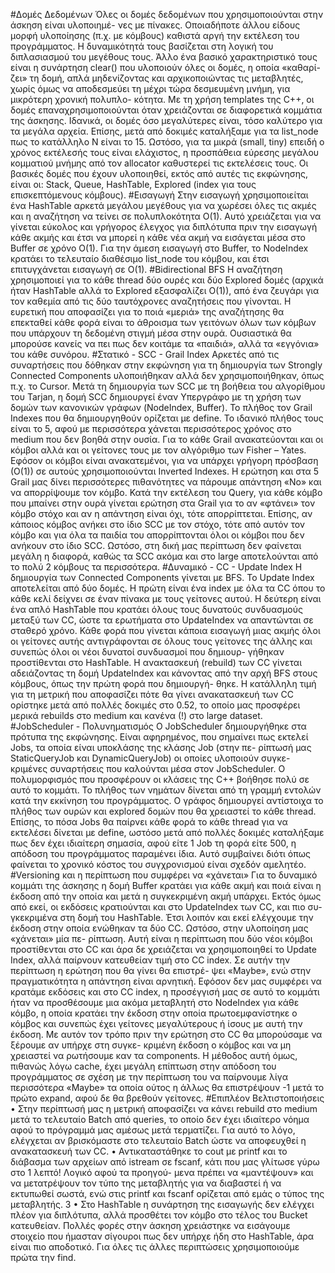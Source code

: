 #Δομές Δεδομένων
Όλες οι δομές δεδομένων που χρησιμοποιούνται στην άσκηση είναι υλοποιημέ-
νες με πίνακες. Οποιαδήποτε άλλου είδους μορφή υλοποίησης (π.χ. με κόμβους)
καθιστά αργή την εκτέλεση του προγράμματος. Η δυναμικότητά τους βασίζεται στη
λογική του διπλασιασμού του μεγέθους τους. Άλλο ένα βασικό χαρακτηριστικό
τους είναι η συνάρτηση clear() που υλοποιούν όλες οι δομές, η οποία «καθαρί-
ζει» τη δομή, απλά μηδενίζοντας και αρχικοποιώντας τις μεταβλητές, χωρίς όμως
να αποδεσμεύει τη μέχρι τώρα δεσμευμένη μνήμη, για μικρότερη χρονική πολυπλο-
κότητα. Με τη χρήση templates της C++, οι δομές επαναχρησιμοποιούνται όταν
χρειάζονται σε διαφορετικά κομμάτια της άσκησης.
Ιδανικά, οι δομές όσο μεγαλύτερες είναι, τόσο καλύτερο για τα μεγάλα αρχεία.
Επίσης, μετά από δοκιμές καταλήξαμε για τα list_node πως το κατάλληλο Ν είναι
το 15. Ωστόσο, για τα μικρά (small, tiny) επειδή ο χρόνος εκτέλεσής τους είναι
ελάχιστος, η προσπάθεια εύρεσης μεγάλου κομματιού μνήμης από τον allocator
καθυστερεί τις εκτελέσεις τους. Οι βασικές δομές που έχουν υλοποιηθεί, εκτός από
αυτές τις εκφώνησης, είναι οι: Stack, Queue, HashTable, Explored (index για τους
επισκεπτόμενους κόμβους).
#Εισαγωγή
Στην εισαγωγή χρησιμοποιείται ένα HashTable αρκετά μεγάλου μεγέθους για να
χωρέσει όλες τις ακμές και η αναζήτηση να τείνει σε πολυπλοκότητα O(1). Αυτό
χρειάζεται για να γίνεται εύκολος και γρήγορος έλεγχος για διπλότυπα πριν την
εισαγωγή κάθε ακμής και έτσι να μπορεί η κάθε νέα ακμή να εισάγεται μέσα στο
Buffer σε χρόνο O(1). Για την άμεση εισαγωγή στο Buffer, το NodeIndex κρατάει
το τελευταίο διαθέσιμο list_node του κόμβου, και έτσι επιτυγχάνεται εισαγωγή σε
O(1).
#Bidirectional BFS
Η αναζήτηση χρησιμοποιεί για το κάθε thread δύο ουρές και δύο Explored δομές
(αρχικά ήταν HashTable αλλά το Explored εξασφαλίζει O(1)), από ένα ζευγάρι για
τον καθεμία από τις δύο ταυτόχρονες αναζητήσεις που γίνονται. Η ευρετική που
αποφασίζει για το ποιά «μεριά» της αναζήτησης θα επεκταθεί κάθε φορά είναι το
άθροισμα των γειτόνων όλων των κόμβων που υπάρχουν τη δεδομένη στιγμή μέσα
στην ουρά. Ουσιαστικά θα μπορούσε κανείς να πει πως δεν κοιτάμε τα «παιδιά»,
αλλά τα «εγγόνια» του κάθε συνόρου.
#Στατικό - SCC - Grail Index
Αρκετές από τις συναρτήσεις που δόθηκαν στην εκφώνηση για τη δημιουργία
των Strongly Connected Components υλοποιήθηκαν αλλά δεν χρησιμοποιήθηκαν,
όπως π.χ. το Cursor. Μετά τη δημιουργία των SCC με τη βοήθεια του αλγορίθμου
του Tarjan, η δομή SCC δημιουργεί έναν Υπεργράφο με τη χρήση των δομών
των κανονικών γράφων (NodeIndex, Buffer). Το πλήθος τον Grail Indexes που
θα δημιουργηθούν ορίζεται με define. Το ιδανικό πλήθος τους είναι το 5, αφού
με περισσότερα χάνεται περισσότερος χρόνος στο medium που δεν βοηθά στην
ουσία. Για το κάθε Grail ανακατεύονται και οι κόμβοι αλλά και οι γείτονες τους με
τον αλγόριθμο των Fisher – Yates. Εφόσον οι κόμβοι είναι ανακατεμένοι, για να
υπάρχει γρήγορη πρόσβαση (Ο(1)) σε αυτούς χρησιμοποιούνται Inverted Indexes.
Η ερώτηση και στα 5 Grail μας δίνει περισσότερες πιθανότητες να πάρουμε απάντηση
«No» και να απορρίψουμε τον κόμβο. Κατά την εκτέλεση του Query, για κάθε κόμβο
που μπαίνει στην ουρά γίνεται ερώτηση στα Grail για το αν «φτάνει» τον κόμβο
στόχο και αν η απάντηση είναι όχι, τότε απορρίπτεται. Επίσης, αν κάποιος κόμβος
ανήκει στο ίδιο SCC με τον στόχο, τότε από αυτόν τον κόμβο και για όλα τα παιδία
του απορρίπτονται όλοι οι κόμβοι που δεν ανήκουν στο ίδιο SCC. Ωστόσο, στη
δική μας περίπτωση δεν φαίνεται μεγάλη η διαφορά, καθώς τα SCC ακόμα και στο
large αποτελούνται από το πολύ 2 κόμβους τα περισσότερα.
#Δυναμικό - CC - Update Index
Η δημιουργία των Connected Components γίνεται με BFS. Το Update Index
αποτελείται από δύο δομές. Η πρώτη είναι ένα index με όλα τα CC όπου το κάθε
κελί δείχνει σε έναν πίνακα με τους γείτονες αυτού. Η δεύτερη είναι ένα απλό
HashTable που κρατάει όλους τους δυνατούς συνδυασμούς μεταξύ των CC, ώστε
τα ερωτήματα στο UpdateIndex να απαντώνται σε σταθερό χρόνο. Κάθε φορά που
γίνεται κάποια εισαγωγή μιας ακμής όλοι οι γείτονες αυτής αντιγράφονται σε όλους
τους γείτονες της άλλης και συνεπώς όλοι οι νέοι δυνατοί συνδυασμοί που δημιουρ-
γήθηκαν προστίθενται στο HashTable.
Η ανακτασκευή (rebuild) των CC γίνεται αδειάζοντας τη δομή UpdateIndex και
κάνοντας από την αρχή BFS στους κόμβους, όπως την πρώτη φορά που δημιουργή-
θηκε. Η κατάλληλη τιμή για τη μετρική που αποφασίζει πότε θα γίνει ανακατασκευή
των CC ορίστηκε μετά από πολλές δοκιμές στο 0.52, το οποίο μας προσφέρει μερικά
rebuilds στο medium και κανένα (!) στο large dataset.
#JobScheduler - Πολυνηματισμός
Ο JobScheduler δημιουργήθηκε στα πρότυπα της εκφώνησης. Είναι αφηρημένος,
που σημαίνει πως εκτελεί Jobs, τα οποία είναι υποκλάσης της κλάσης Job (στην πε-
ρίπτωσή μας StaticQueryJob και DynamicQueryJob) οι οποίες υλοποιούν συγκε-
κριμένες συναρτήσεις που καλούνται μέσα στον JobScheduler. Ο πολυμορφισμός
που προσφέρουν οι κλάσεις της C++ βοήθησε πολύ σε αυτό το κομμάτι.
Το πλήθος των νημάτων δίνεται από τη γραμμή εντολών κατά την εκκίνηση του
προγράμματος. Ο γράφος δημιουργεί αντίστοιχα το πλήθος των ουρών και explored
δομών που θα χρειαστεί το κάθε thread. Επίσης, το πόσα Jobs θα παίρνει κάθε φορά
το κάθε thread για να εκτελέσει δίνεται με define, ωστόσο μετά από πολλές δοκιμές
καταλήξαμε πως δεν έχει ιδιαίτερη σημασία, αφού είτε 1 Job τη φορά είτε 500, η
απόδοση του προγράμματος παραμένει ίδια. Αυτό συμβαίνει διότι όπως φαίνεται το
χρονικό κόστος του συγχρονισμού είναι σχεδόν αμελητέο.
#Versioning και η περίπτωση που συμφέρει να «χάνεται»
Για το δυναμικό κομμάτι της άσκησης η δομή Buffer κρατάει για κάθε ακμή και
ποιά είναι η έκδοση από την οποία και μετά η συγκεκριμένη ακμή υπάρχει. Εκτός
όμως από εκεί, οι εκδόσεις κρατιούνται και στο UpdateIndex των CC, και πιο συ-
γκεκριμένα στη δομή του HashTable. Έτσι λοιπόν και εκεί ελέγχουμε την έκδοση
στην οποία ενώθηκαν τα δύο CC. Ωστόσο, στην υλοποίηση μας «χάνεται» μία πε-
ρίπτωση. Αυτή είναι η περίπτωση που δύο νέοι κόμβοι προστίθενται στο CC και
άρα δε χρειάζεται να χρησιμοποιηθεί το Update Index, αλλά παίρνουν κατευθείαν
τιμή στο CC index. Σε αυτήν την περίπτωση η ερώτηση που θα γίνει θα επιστρέ-
ψει «Maybe», ενώ στην πραγματικότητα η απάντηση είναι αρνητική. Εφόσον δεν
μας συμφέρει να κρατάμε εκδόσεις και στο CC index, η προσέγγισή μας σε αυτό
το κομμάτι ήταν να προσθέσουμε μια ακόμα μεταβλητή στο NodeIndex για κάθε
κόμβο, η οποία κρατάει την έκδοση στην οποία πρωτοεμφανίστηκε ο κόμβος και
συνεπώς έχει γείτονες μεγαλύτερους ή ίσους με αυτή την έκδοση. Με αυτόν τον
τρόπο πριν την ερώτηση στο CC θα μπορούσαμε να ξέρουμε αν υπήρχε στη συγκε-
κριμένη έκδοση ο κόμβος και να μη χρειαστεί να ρωτήσουμε καν τα components.
Η μέθοδος αυτή όμως, πιθανώς λόγω cache, έχει μεγάλη επίπτωση στην απόδοση
του προγράμματος σε σχέση με την περίπτωση του να παίρνουμε λίγα περισσότερα
«Maybe» τα οποία ούτος η άλλως θα επιστρέψουν -1 μετά το πρώτο expand, αφού
δε θα βρεθούν γείτονες.
#Επιπλέον Βελτιστοποιήσεις
• Στην περίπτωσή μας η μετρική αποφασίζει να κάνει rebuild στο medium
μετά το τελευταίο Batch από queries, το οποίο δεν έχει ιδιαίτερο νόημα αφού
το πρόγραμμά μας αμέσως μετά τερματίζει. Για αυτό το λόγο, ελέγχεται αν
βρισκόμαστε στο τελευταίο Batch ώστε να αποφευχθεί η ανακατασκευή των
CC.
• Αντικαταστάθηκε το cout με printf και το διάβασμα των αρχείων από istream
σε fscanf, κάτι που μας γλίτωσε γύρω στο 1 λεπτό! Λογικό αφού τα προηγού-
μενα πρέπει να «μαντέψουν» και να μετατρέψουν τον τύπο της μεταβλητής
για να διαβαστεί ή να εκτυπωθεί σωστά, ενώ στις printf και fscanf ορίζεται
από εμάς ο τύπος της μεταβλητής.
3
• Στο HashTable η συνάρτηση της εισαγωγής δεν ελέγχει πλέον για διπλότυπα,
αλλά προσθέτει τον κόμβο στο τέλος του Bucket κατευθείαν. Πολλές φορές
στην άσκηση χρειάστηκε να εισάγουμε στοιχείο που ήμασταν σίγουροι πως
δεν υπήρχε ήδη στο HashTable, άρα είναι πιο αποδοτικό. Για όλες τις άλλες
περιπτώσεις χρησιμοποιούμε πρώτα την find.
